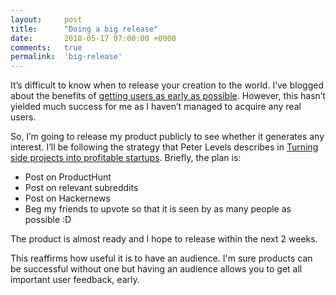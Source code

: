 ```yaml
---
layout:     post
title:      "Doing a big release"
date:       2018-05-17 07:00:00 +0000
comments:   true
permalink:  'big-release'
---
```


It’s difficult to know when to release your creation to the world. I’ve blogged about the benefits of [getting users as early as possible](http://tomkadwill.com/getting-my-first-user). However, this hasn’t yielded much success for me as I haven’t managed to acquire any real users.

So, I’m going to release my product publicly to see whether it generates any interest. I’ll be following the strategy that Peter Levels describes in [Turning side projects into profitable startups](https://levels.io/startups/). Briefly, the plan is:

* Post on ProductHunt
* Post on relevant subreddits
* Post on Hackernews
* Beg my friends to upvote so that it is seen by as many people as possible :D

The product is almost ready and I hope to release within the next 2 weeks.

This reaffirms how useful it is to have an audience. I'm sure products can be successful without one but having an audience allows you to get all important user feedback, early.
